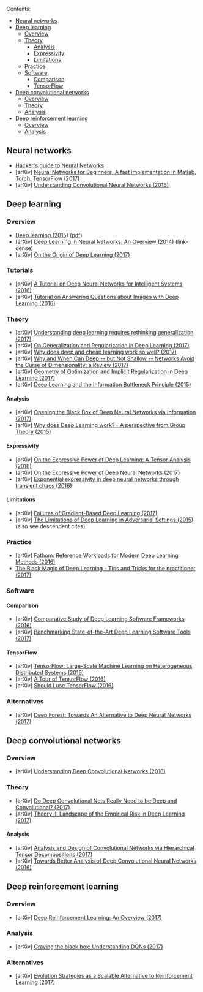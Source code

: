 Contents:
<!-- TOC can be generated manually using https://ecotrust-canada.github.io/markdown-toc/ -->
- [Neural networks](#neural-networks)
- [Deep learning](#deep-learning)
  * [Overview](#overview)
  * [Theory](#theory)
    + [Analysis](#analysis)
    + [Expressivity](#expressivity)
    + [Limitations](#limitations)
  * [Practice](#practice)
  * [Software](#software)
    + [Comparison](#comparison)
    + [TensorFlow](#tensorflow)
- [Deep convolutional networks](#deep-convolutional-networks)
  * [Overview](#overview-1)
  * [Theory](#theory-1)
  * [Analysis](#analysis-1)
- [Deep reinforcement learning](#deep-reinforcement-learning)
  * [Overview](#overview-2)
  * [Analysis](#analysis-2)

## Neural networks
* [Hacker's guide to Neural Networks](http://karpathy.github.io/neuralnets/)
* [arXiv] [Neural Networks for Beginners. A fast implementation in Matlab, Torch, TensorFlow (2017)](https://arxiv.org/abs/1703.05298)
* [arXiv] [Understanding Convolutional Neural Networks (2016)](https://arxiv.org/abs/1605.09081)

## Deep learning
### Overview
* [Deep learning (2015)](http://www.nature.com/nature/journal/v521/n7553/abs/nature14539.html) ([pdf](http://pages.cs.wisc.edu/~dyer/cs540/handouts/deep-learning-nature2015.pdf))
* [arXiv] [Deep Learning in Neural Networks: An Overview (2014)](https://arxiv.org/abs/1404.7828) (link-dense)
* [arXiv] [On the Origin of Deep Learning (2017)](https://arxiv.org/abs/1702.07800)
### Tutorials
* [arXiv] [A Tutorial on Deep Neural Networks for Intelligent Systems (2016)](https://arxiv.org/abs/1603.07249)
* [arXiv] [Tutorial on Answering Questions about Images with Deep Learning (2016)](https://arxiv.org/abs/1610.01076)
### Theory
* [arXiv] [Understanding deep learning requires rethinking generalization (2017)](https://arxiv.org/abs/1611.03530)
* [arXiv] [On Generalization and Regularization in Deep Learning (2017)](https://arxiv.org/abs/1704.01312)
* [arXiv] [Why does deep and cheap learning work so well? (2017)](https://arxiv.org/abs/1608.08225v2)
* [arXiv] [Why and When Can Deep -- but Not Shallow -- Networks Avoid the Curse of Dimensionality: a Review (2017)](https://arxiv.org/abs/1611.00740)
* [arXiv] [Geometry of Optimization and Implicit Regularization in Deep Learning (2017)](https://arxiv.org/abs/1705.03071)
* [arXiv] [Deep Learning and the Information Bottleneck Principle (2015)](https://arxiv.org/abs/1503.02406)
#### Analysis
* [arXiv] [Opening the Black Box of Deep Neural Networks via Information (2017)](https://arxiv.org/abs/1703.00810)
* [arXiv] [Why does Deep Learning work? - A perspective from Group Theory (2015)](https://arxiv.org/abs/1412.6621)
#### Expressivity
* [arXiv] [On the Expressive Power of Deep Learning: A Tensor Analysis (2016)](https://arxiv.org/abs/1509.05009)
* [arXiv] [On the Expressive Power of Deep Neural Networks (2017)](https://arxiv.org/abs/1606.05336)
* [arXiv] [Exponential expressivity in deep neural networks through transient chaos (2016)](https://arxiv.org/abs/1606.05340)
#### Limitations
* [arXiv] [Failures of Gradient-Based Deep Learning (2017)](https://arxiv.org/abs/1703.07950)
* [arXiv] [The Limitations of Deep Learning in Adversarial Settings (2015)](https://arxiv.org/abs/1511.07528) (also see descendent cites)
### Practice
* [arXiv] [Fathom: Reference Workloads for Modern Deep Learning Methods (2016)](https://arxiv.org/abs/1608.06581)
* [The Black Magic of Deep Learning - Tips and Tricks for the practitioner (2017)](https://nmarkou.blogspot.fr/2017/02/the-black-magic-of-deep-learning-tips.html)
### Software
#### Comparison
* [arXiv] [Comparative Study of Deep Learning Software Frameworks (2016)](https://arxiv.org/abs/1511.06435)
* [arXiv] [Benchmarking State-of-the-Art Deep Learning Software Tools (2017)](https://arxiv.org/abs/1608.07249)
#### TensorFlow
* [arXiv] [TensorFlow: Large-Scale Machine Learning on Heterogeneous Distributed Systems (2016)](https://arxiv.org/abs/1603.04467)
* [arXiv] [A Tour of TensorFlow (2016)](https://arxiv.org/abs/1610.01178)
* [arXiv] [Should I use TensorFlow (2016)](https://arxiv.org/abs/1611.08903)
### Alternatives
* [arXiv] [Deep Forest: Towards An Alternative to Deep Neural Networks (2017)](https://arxiv.org/abs/1702.08835)

## Deep convolutional networks
### Overview
* [arXiv] [Understanding Deep Convolutional Networks (2016)](https://arxiv.org/abs/1601.04920)
### Theory
* [arXiv] [Do Deep Convolutional Nets Really Need to be Deep and Convolutional? (2017)](https://arxiv.org/abs/1603.05691)
* [arXiv] [Theory II: Landscape of the Empirical Risk in Deep Learning (2017)](https://arxiv.org/abs/1703.09833)
#### Analysis
* [arXiv] [Analysis and Design of Convolutional Networks via Hierarchical Tensor Decompositions (2017)](https://arxiv.org/abs/1705.02302)
* [arXiv] [Towards Better Analysis of Deep Convolutional Neural Networks (2016)](https://arxiv.org/abs/1604.07043)

## Deep reinforcement learning
### Overview
* [arXiv] [Deep Reinforcement Learning: An Overview (2017)](https://arxiv.org/abs/1701.07274)
### Analysis
* [arXiv] [Graying the black box: Understanding DQNs (2017)](https://arxiv.org/abs/1602.02658)
### Alternatives
* [arXiv] [Evolution Strategies as a Scalable Alternative to Reinforcement Learning (2017)](https://arxiv.org/abs/1703.03864)
